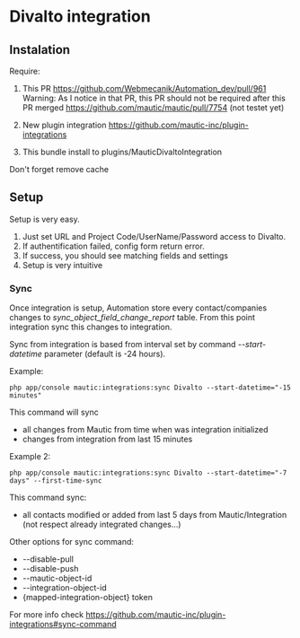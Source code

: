 # Divalto integration

## Instalation

Require:

1. This PR https://github.com/Webmecanik/Automation_dev/pull/961
Warning: As I notice in that PR, this PR should not be required after this PR merged https://github.com/mautic/mautic/pull/7754 (not testet yet)

2. New plugin integration https://github.com/mautic-inc/plugin-integrations

3. This bundle install to plugins/MauticDivaltoIntegration

Don't forget remove cache

## Setup

Setup is very easy. 

1. Just set URL and Project Code/UserName/Password access to Divalto.
2. If authentification failed, config form return error. 
3. If success, you should see matching fields and settings
4. Setup is very intuitive

### Sync

Once integration is setup, Automation store every contact/companies changes to _sync_object_field_change_report_ table. From this point integration sync this changes to integration.

Sync from integration is based from interval set by command _--start-datetime_ parameter (default is -24 hours).

Example:

`php app/console mautic:integrations:sync Divalto --start-datetime="-15 minutes"`

This command will sync 
- all changes from Mautic from time when was integration initialized  
- changes from integration from last 15 minutes

Example 2:

`php app/console mautic:integrations:sync Divalto --start-datetime="-7 days" --first-time-sync`

This command sync:
- all contacts modified or added from last 5 days from Mautic/Integration (not respect already integrated changes...)


Other options for sync command: 

- --disable-pull
- --disable-push
- --mautic-object-id
- --integration-object-id
- {mapped-integration-object} token

For more info check https://github.com/mautic-inc/plugin-integrations#sync-command